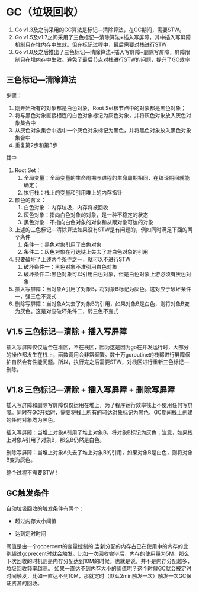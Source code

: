 # GC（垃圾回收） 

1. Go v1.3及之前采用的GC算法是标记—清除算法，在GC期间，需要STW。
2. Go v1.5及v1.7之间采用了三色标记—清除算法+插入写屏障，其中插入写屏障机制只在堆内存中生效。但在标记过程中，最后需要对栈进行STW
3. Go v1.8及之后推出了三色标记—清除算法+插入写屏障+删除写屏障，屏障限制只在堆内存中生效。避免了最后节点对栈进行STW的问题，提升了GC效率

## 三色标记—清除算法
步骤：
1. 刚开始所有的对象都是白色对象，Root Set根节点中的对象都是黑色对象；
2. 将与黑色对象直接相连的白色对象标记为灰色对象，并将灰色对象放入灰色对象集合中
3. 从灰色对象集合中选中一个灰色对象标记为黑色，并将黑色对象放入黑色对象集合中
4. 重复第2步和第3步

其中
1. Root Set：
   1. 全局变量：全局变量的生命周期与进程的生命周期相同，在编译期间就能确定；
   2. 执行栈：栈上的变量和引用堆上的内存指针
2. 颜色的含义：
   1. 白色对象 ：内存垃圾，内存将被回收
   2. 灰色对象：指向白色对象的对象，是一种不稳定的状态
   3. 黑色对象：不指向白色对象的对象和从跟对象可达的对象
3. 上述的三色标记—清除算法如果没有STW是有问题的，例如同时满足下面的两个条件
   1. 条件一：黑色对象引用了白色对象
   2. 条件二：灰色对象在可达链上失去了对白色对象的引用
4. 只要破坏了上述两个条件之一，就可以不进行STW
   1. 破坏条件一：黑色对象不准引用白色对象
   2. 破坏条件二:黑色对象可以引用白色对象，但是白色对象上游必须有灰色对象
5. 插入写屏障：当对象A引用了对象B，将对象B标记为灰色。这对应于破坏条件一，强三色不变式
6. 删除写屏障：当对象A失去了对象B的引用，如果对象B是白色，则将对象B变为灰色。这是对应破坏条件二，弱三色不变式

## V1.5 三色标记—清除 + 插入写屏障
插入写屏障仅仅适合在堆区，不在栈区，因为这是因为go在并发运行时，大部分的操作都发生在栈上，函数调用会非常频繁。数十万goroutine的栈都进行屏障保护自然会有性能问题。所以，执行完之后需要STW，对栈区进行重新三色标记—删除。

## V1.8 三色标记—清除 + 插入写屏障 + 删除写屏障

插入写屏障和删除写屏障仅仅运用在堆上，为了程序运行效率栈上不使用任何写屏障。同时在GC开始时，需要将栈上所有的可达对象标记为黑色，GC期间栈上创建的任何对象均为黑色。

插入写屏障：当堆上对象A引用了堆上对象B，将对象B标记为灰色；注意，如果栈上对象A引用了对象B，那么B仍然是白色。

删除写屏障：当堆上对象A失去了堆上对象B的引用，如果对象B是白色，则将对象B变为灰色。

整个过程不需要STW！


## GC触发条件
自动垃圾回收的触发条件有两个：

- 超过内存大小阈值

- 达到定时时间

阈值是由一个gcpercent的变量控制的,当新分配的内存占已在使用中的内存的比例超过gcprecent时就会触发。比如一次回收完毕后，内存的使用量为5M，那么下次回收的时机则是内存分配达到10M的时候。也就是说，并不是内存分配越多，垃圾回收频率越高。
如果一直达不到内存大小的阈值呢？这个时候GC就会被定时时间触发，比如一直达不到10M，那就定时（默认2min触发一次）触发一次GC保证资源的回收。
